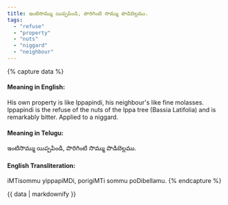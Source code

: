 ```yaml
---
title: ఇంటిసొమ్ము యిప్పపిండి, పొరిగింటి సొమ్ము పొడిబెల్లము.
tags:
  - "refuse"
  - "property"
  - "nuts"
  - "niggard"
  - "neighbour"
---
```


{% capture data %}
#### Meaning in English:
His own property is like Ippapindi, his neighbour's like fine molasses.
Ippapindi is the refuse of the nuts of the Ippa tree (Bassia Latifolia) and is remarkably bitter.
Applied to a niggard.

#### Meaning in Telugu:
ఇంటిసొమ్ము యిప్పపిండి, పొరిగింటి సొమ్ము పొడిబెల్లము.

#### English Transliteration:
iMTisommu yippapiMDi, porigiMTi sommu poDibellamu.
{% endcapture %}

{{ data | markdownify }}

